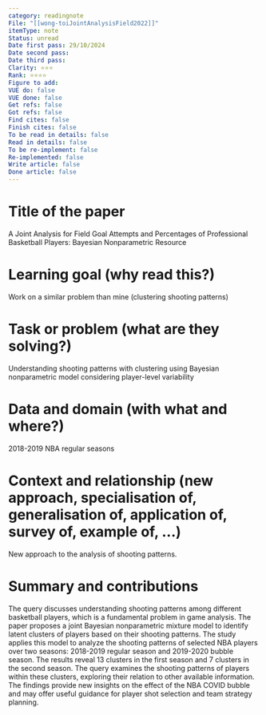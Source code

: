 ```yaml
---
category: readingnote
File: "[[wong-toiJointAnalysisField2022]]"
itemType: note
Status: unread
Date first pass: 29/10/2024
Date second pass: 
Date third pass: 
Clarity: ⭐️⭐️⭐️
Rank: ⭐️⭐️⭐️⭐️
Figure to add: 
VUE do: false
VUE done: false
Get refs: false
Got refs: false
Find cites: false
Finish cites: false
To be read in details: false
Read in details: false
To be re-implement: false
Re-implemented: false
Write article: false
Done article: false
---
```

# Title of the paper
A Joint Analysis for Field Goal Attempts and Percentages of Professional Basketball Players: Bayesian Nonparametric Resource

# Learning goal (why read this?)
Work on a similar problem than mine (clustering shooting patterns)

# Task or problem (what are they solving?)
Understanding shooting patterns with clustering using Bayesian nonparametric model considering player-level variability

# Data and domain (with what and where?)
2018-2019 NBA regular seasons

# Context and relationship (new approach, specialisation of, generalisation of, application of, survey of, example of, ...)
New approach to the analysis of shooting patterns.

# Summary and contributions

The query discusses understanding shooting patterns among different basketball players, which is a fundamental problem in game analysis. The paper proposes a joint Bayesian nonparametric mixture model to identify latent clusters of players based on their shooting patterns.
The study applies this model to analyze the shooting patterns of selected NBA players over two seasons: 2018-2019 regular season and 2019-2020 bubble season. The results reveal 13 clusters in the first season and 7 clusters in the second season.
The query examines the shooting patterns of players within these clusters, exploring their relation to other available information. The findings provide new insights on the effect of the NBA COVID bubble and may offer useful guidance for player shot selection and team strategy planning.